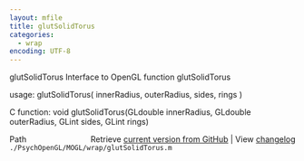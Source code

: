 ```yaml
---
layout: mfile
title: glutSolidTorus
categories:
  - wrap
encoding: UTF-8
---
```


glutSolidTorus  Interface to OpenGL function glutSolidTorus  

usage:  glutSolidTorus( innerRadius, outerRadius, sides, rings )  

C function:  void glutSolidTorus(GLdouble innerRadius, GLdouble outerRadius, GLint sides, GLint rings)  


<div class="code_header" style="text-align:right;">
  <span style="float:left;">Path&nbsp;&nbsp;</span> <span class="counter">Retrieve <a href=
  "https://raw.github.com/Psychtoolbox-3/Psychtoolbox-3/beta/./PsychOpenGL/MOGL/wrap/glutSolidTorus.m">current version from GitHub</a> | View <a href=
  "https://github.com/Psychtoolbox-3/Psychtoolbox-3/commits/beta/./PsychOpenGL/MOGL/wrap/glutSolidTorus.m">changelog</a></span>
</div>
<div class="code">
  <code>./PsychOpenGL/MOGL/wrap/glutSolidTorus.m</code>
</div>
